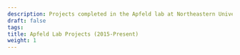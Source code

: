 ```yaml
---
description: Projects completed in the Apfeld lab at Northeastern University
draft: false
tags:
title: Apfeld Lab Projects (2015-Present)
weight: 1
---
```

